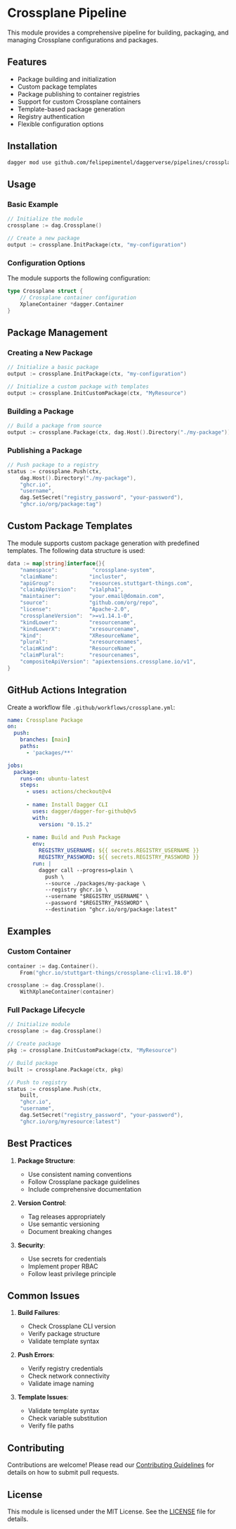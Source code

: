 # Crossplane Pipeline

This module provides a comprehensive pipeline for building, packaging, and managing Crossplane configurations and packages.

## Features

- Package building and initialization
- Custom package templates
- Package publishing to container registries
- Support for custom Crossplane containers
- Template-based package generation
- Registry authentication
- Flexible configuration options

## Installation

```bash
dagger mod use github.com/felipepimentel/daggerverse/pipelines/crossplane@latest
```

## Usage

### Basic Example

```go
// Initialize the module
crossplane := dag.Crossplane()

// Create a new package
output := crossplane.InitPackage(ctx, "my-configuration")
```

### Configuration Options

The module supports the following configuration:

```go
type Crossplane struct {
    // Crossplane container configuration
    XplaneContainer *dagger.Container
}
```

## Package Management

### Creating a New Package

```go
// Initialize a basic package
output := crossplane.InitPackage(ctx, "my-configuration")

// Initialize a custom package with templates
output := crossplane.InitCustomPackage(ctx, "MyResource")
```

### Building a Package

```go
// Build a package from source
output := crossplane.Package(ctx, dag.Host().Directory("./my-package"))
```

### Publishing a Package

```go
// Push package to a registry
status := crossplane.Push(ctx,
    dag.Host().Directory("./my-package"),
    "ghcr.io",
    "username",
    dag.SetSecret("registry_password", "your-password"),
    "ghcr.io/org/package:tag")
```

## Custom Package Templates

The module supports custom package generation with predefined templates. The following data structure is used:

```go
data := map[string]interface{}{
    "namespace":           "crossplane-system",
    "claimName":          "incluster",
    "apiGroup":           "resources.stuttgart-things.com",
    "claimApiVersion":    "v1alpha1",
    "maintainer":         "your.email@domain.com",
    "source":             "github.com/org/repo",
    "license":            "Apache-2.0",
    "crossplaneVersion":  ">=v1.14.1-0",
    "kindLower":          "resourcename",
    "kindLowerX":         "xresourcename",
    "kind":               "XResourceName",
    "plural":             "xresourcenames",
    "claimKind":          "ResourceName",
    "claimPlural":        "resourcenames",
    "compositeApiVersion": "apiextensions.crossplane.io/v1",
}
```

## GitHub Actions Integration

Create a workflow file `.github/workflows/crossplane.yml`:

```yaml
name: Crossplane Package
on:
  push:
    branches: [main]
    paths:
      - 'packages/**'

jobs:
  package:
    runs-on: ubuntu-latest
    steps:
      - uses: actions/checkout@v4
      
      - name: Install Dagger CLI
        uses: dagger/dagger-for-github@v5
        with:
          version: "0.15.2"
      
      - name: Build and Push Package
        env:
          REGISTRY_USERNAME: ${{ secrets.REGISTRY_USERNAME }}
          REGISTRY_PASSWORD: ${{ secrets.REGISTRY_PASSWORD }}
        run: |
          dagger call --progress=plain \
            push \
            --source ./packages/my-package \
            --registry ghcr.io \
            --username "$REGISTRY_USERNAME" \
            --password "$REGISTRY_PASSWORD" \
            --destination "ghcr.io/org/package:latest"
```

## Examples

### Custom Container

```go
container := dag.Container().
    From("ghcr.io/stuttgart-things/crossplane-cli:v1.18.0")

crossplane := dag.Crossplane().
    WithXplaneContainer(container)
```

### Full Package Lifecycle

```go
// Initialize module
crossplane := dag.Crossplane()

// Create package
pkg := crossplane.InitCustomPackage(ctx, "MyResource")

// Build package
built := crossplane.Package(ctx, pkg)

// Push to registry
status := crossplane.Push(ctx,
    built,
    "ghcr.io",
    "username",
    dag.SetSecret("registry_password", "your-password"),
    "ghcr.io/org/myresource:latest")
```

## Best Practices

1. **Package Structure**:
   - Use consistent naming conventions
   - Follow Crossplane package guidelines
   - Include comprehensive documentation

2. **Version Control**:
   - Tag releases appropriately
   - Use semantic versioning
   - Document breaking changes

3. **Security**:
   - Use secrets for credentials
   - Implement proper RBAC
   - Follow least privilege principle

## Common Issues

1. **Build Failures**:
   - Check Crossplane CLI version
   - Verify package structure
   - Validate template syntax

2. **Push Errors**:
   - Verify registry credentials
   - Check network connectivity
   - Validate image naming

3. **Template Issues**:
   - Validate template syntax
   - Check variable substitution
   - Verify file paths

## Contributing

Contributions are welcome! Please read our [Contributing Guidelines](../CONTRIBUTING.md) for details on how to submit pull requests.

## License

This module is licensed under the MIT License. See the [LICENSE](../LICENSE) file for details. 